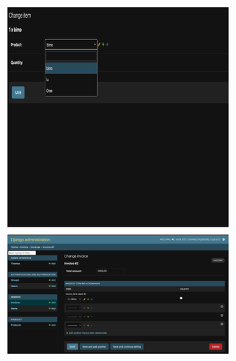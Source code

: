 
<img src="Capture%20d’écran%202023-06-02%20à%2017.53.56.png " width="800px"  height = "500px">



![Example Image](Capture%20d’écran%202023-06-02%20à%2017.54.07.png)
